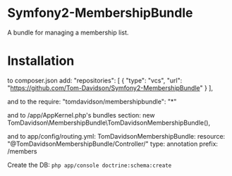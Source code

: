 Symfony2-MembershipBundle
=========================

A bundle for managing a membership list.

Installation
============
to composer.json add:
    "repositories": [
        {
            "type": "vcs",
            "url": "https://github.com/Tom-Davidson/Symfony2-MembershipBundle"
        }
    ],

and to the require:
	"tomdavidson/membershipbundle": "*"

and to /app/AppKernel.php's bundles section:
	new TomDavidson\MembershipBundle\TomDavidsonMembershipBundle(),

and to app/config/routing.yml:
TomDavidsonMembershipBundle:
    resource: "@TomDavidsonMembershipBundle/Controller/"
    type:     annotation
    prefix:   /members

Create the DB:
`php app/console doctrine:schema:create`
